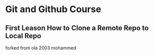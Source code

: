 <h1>Git and Github Course </h1>

<h2>First Leason How to Clone a Remote Repo to Local Repo </h2>

forked from ola 2003 mohammed
